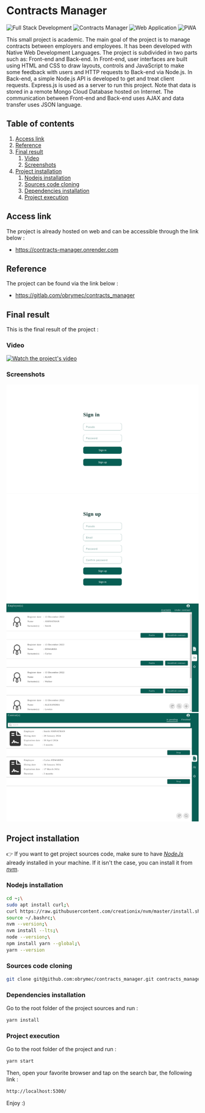 # Contracts Manager
![Full Stack Development](https://img.shields.io/badge/full%20stack%20development-0AC18E.svg?style=for-the-badge)
![Contracts Manager](https://img.shields.io/badge/contracts%20manager-075E54.svg?style=for-the-badge)
![Web Application](https://img.shields.io/badge/web%20application-29334C?style=for-the-badge)
![PWA](https://img.shields.io/badge/pwa-B59A30.svg?style=for-the-badge)

This small project is academic. The main goal of the project is to manage
contracts between employers and employees. It has been developed with
Native Web Development Languages. The project is subdivided in two parts
such as: Front-end and Back-end. In Front-end, user interfaces are built
using HTML and CSS to draw layouts, controls and JavaScript to make
some feedback with users and HTTP requests to Back-end via Node.js.
In Back-end, a simple Node.js API is developed to get and treat
client requests. Express.js is used as a server to run this
project. Note that data is stored in a remote Mongo Cloud
Database hosted on Internet. The communication between
Front-end and Back-end uses AJAX and data transfer
uses JSON language.

## Table of contents
1. [Access link](#link)
2. [Reference](#ref)
3. [Final result](#result)
    1. [Video](#video)
    2. [Screenshots](#images)
4. [Project installation](#install)
    1. [Nodejs installation](#node-install)
    2. [Sources code cloning](#cloning)
    3. [Dependencies installation](#dev-install)
    4. [Project execution](#running)

## Access link <a id = "link"></a>
The project is already hosted on web and can be
accessible through the link below :
- https://contracts-manager.onrender.com

## Reference <a id = "ref"></a>
The project can be found via the link below :
- https://gitlab.com/obrymec/contracts_manager

## Final result <a id = "result"></a>
This is the final result of the project :
### Video <a id = "video"></a>
[![Watch the project's video](https://img.youtube.com/vi/1s6ic_Srr8E/maxresdefault.jpg)](https://youtu.be/1s6ic_Srr8E)

### Screenshots <a id = "images"></a>
![First render](./front_end/assets/render/render_1.png)
![Second render](./front_end/assets/render/render_2.png)
![Third render](./front_end/assets/render/render_3.png)
![Fourth render](./front_end/assets/render/render_4.png)

## Project installation <a id = "install"></a>
👉 If you want to get project sources code, make sure
to have <i><a href = "https://nodejs.org/en/download">
NodeJs</a></i> already installed in your machine. If
it isn't the case, you can install it from <i>
<a href = "https://github.com/nvm-sh/nvm">nvm</i></a>.

### Nodejs installation <a id = "node-install"></a>
```sh
cd ~;\
sudo apt install curl;\
curl https://raw.githubusercontent.com/creationix/nvm/master/install.sh | bash;\
source ~/.bashrc;\
nvm --version;\
nvm install --lts;\
node --version;\
npm install yarn --global;\
yarn --version
```

### Sources code cloning <a id = "cloning"></a>
```sh
git clone git@github.com:obrymec/contracts_manager.git contracts_manager/
```

### Dependencies installation <a id = "dev-install"></a>
Go to the root folder of the project sources
and run :
```sh
yarn install
```

### Project execution <a id = "running"></a>
Go to the root folder of the project and
run :
```sh
yarn start
```

Then, open your favorite browser and tap
on the search bar, the following link :
```sh
http://localhost:5300/
```

Enjoy :)
